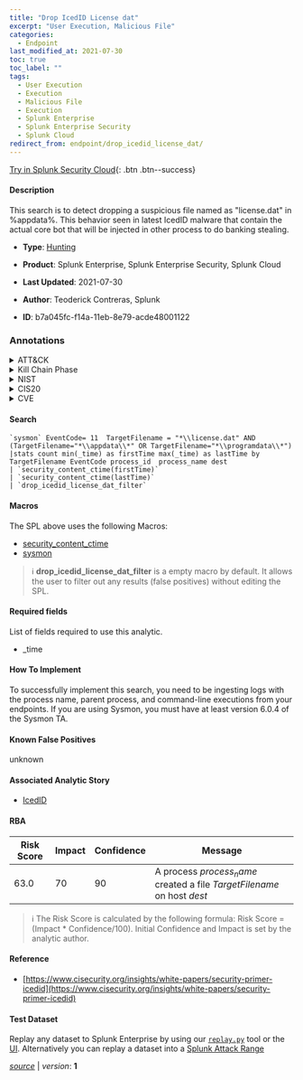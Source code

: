 ```yaml
---
title: "Drop IcedID License dat"
excerpt: "User Execution, Malicious File"
categories:
  - Endpoint
last_modified_at: 2021-07-30
toc: true
toc_label: ""
tags:
  - User Execution
  - Execution
  - Malicious File
  - Execution
  - Splunk Enterprise
  - Splunk Enterprise Security
  - Splunk Cloud
redirect_from: endpoint/drop_icedid_license_dat/
---
```




[Try in Splunk Security Cloud](https://www.splunk.com/en_us/cyber-security.html){: .btn .btn--success}

#### Description

This search is to detect dropping a suspicious file named as &#34;license.dat&#34; in %appdata%. This behavior seen in latest IcedID malware that contain the actual core bot that will be injected in other process to do banking stealing.

- **Type**: [Hunting](https://github.com/splunk/security_content/wiki/Detection-Analytic-Types)
- **Product**: Splunk Enterprise, Splunk Enterprise Security, Splunk Cloud

- **Last Updated**: 2021-07-30
- **Author**: Teoderick Contreras, Splunk
- **ID**: b7a045fc-f14a-11eb-8e79-acde48001122

### Annotations
<details>
  <summary>ATT&CK</summary>

<div markdown="1">

#### [ATT&CK](https://attack.mitre.org/)

| ID          | Technique   | Tactic         |
| ----------- | ----------- |--------------- |
| [T1204](https://attack.mitre.org/techniques/T1204/) | User Execution | Execution |

| [T1204.002](https://attack.mitre.org/techniques/T1204/002/) | Malicious File | Execution |

</div>
</details>


<details>
  <summary>Kill Chain Phase</summary>

<div markdown="1">

* Installation


</div>
</details>


<details>
  <summary>NIST</summary>

<div markdown="1">

* DE.AE



</div>
</details>

<details>
  <summary>CIS20</summary>

<div markdown="1">

* CIS 10



</div>
</details>

<details>
  <summary>CVE</summary>

<div markdown="1">


</div>
</details>


#### Search

```
`sysmon` EventCode= 11  TargetFilename = "*\\license.dat" AND (TargetFilename="*\\appdata\\*" OR TargetFilename="*\\programdata\\*") 
|stats count min(_time) as firstTime max(_time) as lastTime by TargetFilename EventCode process_id  process_name dest 
| `security_content_ctime(firstTime)` 
| `security_content_ctime(lastTime)` 
| `drop_icedid_license_dat_filter`
```

#### Macros
The SPL above uses the following Macros:
* [security_content_ctime](https://github.com/splunk/security_content/blob/develop/macros/security_content_ctime.yml)
* [sysmon](https://github.com/splunk/security_content/blob/develop/macros/sysmon.yml)

> :information_source:
> **drop_icedid_license_dat_filter** is a empty macro by default. It allows the user to filter out any results (false positives) without editing the SPL.



#### Required fields
List of fields required to use this analytic.
* _time



#### How To Implement
To successfully implement this search, you need to be ingesting logs with the process name, parent process, and command-line executions from your endpoints. If you are using Sysmon, you must have at least version 6.0.4 of the Sysmon TA.
#### Known False Positives
unknown

#### Associated Analytic Story
* [IcedID](/stories/icedid)




#### RBA

| Risk Score  | Impact      | Confidence   | Message      |
| ----------- | ----------- |--------------|--------------|
| 63.0 | 70 | 90 | A process $process_name$ created a file $TargetFilename$ on host $dest$ |


> :information_source:
> The Risk Score is calculated by the following formula: Risk Score = (Impact * Confidence/100). Initial Confidence and Impact is set by the analytic author.


#### Reference

* [https://www.cisecurity.org/insights/white-papers/security-primer-icedid](https://www.cisecurity.org/insights/white-papers/security-primer-icedid)



#### Test Dataset
Replay any dataset to Splunk Enterprise by using our [`replay.py`](https://github.com/splunk/attack_data#using-replaypy) tool or the [UI](https://github.com/splunk/attack_data#using-ui).
Alternatively you can replay a dataset into a [Splunk Attack Range](https://github.com/splunk/attack_range#replay-dumps-into-attack-range-splunk-server)




[*source*](https://github.com/splunk/security_content/tree/develop/detections/endpoint/drop_icedid_license_dat.yml) \| *version*: **1**